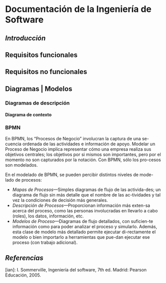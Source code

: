 # Documentación de la Ingeniería de Software

## ***Introducción***

## Requisitos funcionales

## Requisitos no funcionales


## Diagramas | Modelos

### Diagramas de descripción

#### Diagrama de contexto

### BPMN

En  BPMN,  los  “Procesos  de  Negocio”  involucran  la  captura  de  una  se-cuencia ordenada de las actividades e información de apoyo. Modelar un Proceso  de  Negocio  implica  representar  cómo  una  empresa  realiza  sus  objetivos centrales; los objetivos por si mismos son importantes, pero por el momento no son capturados por la notación. Con BPMN, sólo los pro-cesos son modelados. 

En el modelado de BPMN, se pueden percibir distintos niveles de mode-lado de procesos:

- _Mapas  de  Procesos_—Simples  diagramas  de  flujo  de  las  activida-des; un diagrama de flujo sin más detalle que el nombre de las ac-tividades y tal vez la condiciones de decisión más generales.  
- _Descripción  de  Procesos_—Proporcionan  información  más  exten-sa acerca del proceso, como las personas involucradas en llevarlo a cabo (roles), los datos, información, etc.
- _Modelos de Proceso_—Diagramas de flujo detallados, con suficien-te  información  como  para  poder  analizar  el  proceso  y  simularlo.  Además,  esta  clase  de  modelo  más  detallado  permite  ejecutar  di-rectamente  el  modelo  o  bien  importarlo  a  herramientas  que  pue-dan ejecutar ese proceso (con trabajo adicional).


<!-- ### BPMN

### Despliegue (Deployment diagram)


### Casos de uso
### Clases
### Objetos
### Actividad
### Estados
### Secuencia
### Componentes

### Paquetes -->

## ***Referencias***


<!-- Referencias de imagenes -->

<!-- Referencias de libros-->

[ian]: I. Sommerville, Ingeniería del software, 7th ed. Madrid: Pearson Educación, 2005.

